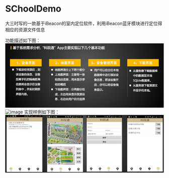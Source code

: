 # SChoolDemo
大三时写的一款基于iBeacon的室内定位软件，利用iBeacon蓝牙模块进行定位得相应的资源文件信息


功能描述如下图：
![image](http://github.com/ChrisTiiii/SChoolDemo/blob/master/screenshots/function.jpg)
![image](http://github.com/ChrisTiiii/SChoolDemo/screenshots/function.jpg)
实现样例如下图：
![image](http://github.com/ChrisTiiii/SChoolDemo/blob/master/screenshots/locationScreen.jpg)
